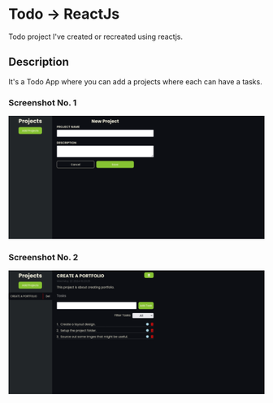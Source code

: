 # Todo -> ReactJs

Todo project I've created or recreated using reactjs.

## Description
It's a Todo App where you can add a projects where each can have a tasks.

### Screenshot No. 1
![alt text](https://github.com/enangit/todo-rjs/blob/main/src/assets/ss1.png)

### Screenshot No. 2
![alt text](https://github.com/enangit/todo-rjs/blob/main/src/assets/ss2.png)
